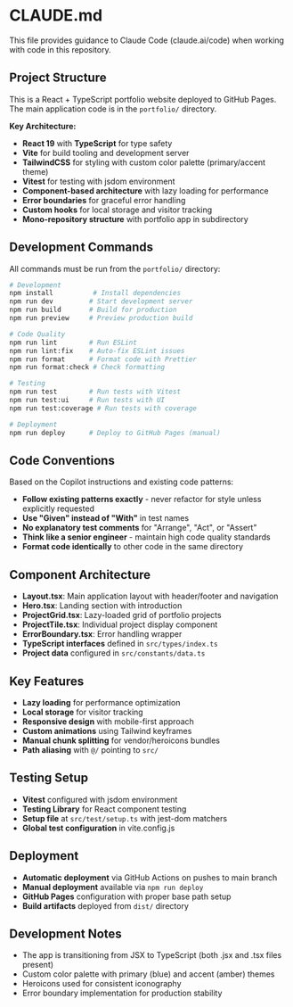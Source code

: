 # CLAUDE.md

This file provides guidance to Claude Code (claude.ai/code) when working with code in this repository.

## Project Structure

This is a React + TypeScript portfolio website deployed to GitHub Pages. The main application code is in the `portfolio/` directory.

**Key Architecture:**
- **React 19** with **TypeScript** for type safety
- **Vite** for build tooling and development server
- **TailwindCSS** for styling with custom color palette (primary/accent theme)
- **Vitest** for testing with jsdom environment
- **Component-based architecture** with lazy loading for performance
- **Error boundaries** for graceful error handling
- **Custom hooks** for local storage and visitor tracking
- **Mono-repository structure** with portfolio app in subdirectory

## Development Commands

All commands must be run from the `portfolio/` directory:

```bash
# Development
npm install          # Install dependencies
npm run dev         # Start development server
npm run build       # Build for production
npm run preview     # Preview production build

# Code Quality
npm run lint        # Run ESLint
npm run lint:fix    # Auto-fix ESLint issues
npm run format      # Format code with Prettier
npm run format:check # Check formatting

# Testing
npm run test        # Run tests with Vitest
npm run test:ui     # Run tests with UI
npm run test:coverage # Run tests with coverage

# Deployment
npm run deploy      # Deploy to GitHub Pages (manual)
```

## Code Conventions

Based on the Copilot instructions and existing code patterns:

- **Follow existing patterns exactly** - never refactor for style unless explicitly requested
- **Use "Given" instead of "With"** in test names
- **No explanatory test comments** for "Arrange", "Act", or "Assert"
- **Think like a senior engineer** - maintain high code quality standards
- **Format code identically** to other code in the same directory

## Component Architecture

- **Layout.tsx**: Main application layout with header/footer and navigation
- **Hero.tsx**: Landing section with introduction
- **ProjectGrid.tsx**: Lazy-loaded grid of portfolio projects
- **ProjectTile.tsx**: Individual project display component
- **ErrorBoundary.tsx**: Error handling wrapper
- **TypeScript interfaces** defined in `src/types/index.ts`
- **Project data** configured in `src/constants/data.ts`

## Key Features

- **Lazy loading** for performance optimization
- **Local storage** for visitor tracking
- **Responsive design** with mobile-first approach
- **Custom animations** using Tailwind keyframes
- **Manual chunk splitting** for vendor/heroicons bundles
- **Path aliasing** with `@/` pointing to `src/`

## Testing Setup

- **Vitest** configured with jsdom environment
- **Testing Library** for React component testing
- **Setup file** at `src/test/setup.ts` with jest-dom matchers
- **Global test configuration** in vite.config.js

## Deployment

- **Automatic deployment** via GitHub Actions on pushes to main branch
- **Manual deployment** available via `npm run deploy`
- **GitHub Pages** configuration with proper base path setup
- **Build artifacts** deployed from `dist/` directory

## Development Notes

- The app is transitioning from JSX to TypeScript (both .jsx and .tsx files present)
- Custom color palette with primary (blue) and accent (amber) themes
- Heroicons used for consistent iconography
- Error boundary implementation for production stability